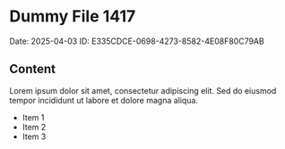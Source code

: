# Dummy File 1417

Date: 2025-04-03
ID: E335CDCE-0698-4273-8582-4E08F80C79AB

## Content

Lorem ipsum dolor sit amet, consectetur adipiscing elit.
Sed do eiusmod tempor incididunt ut labore et dolore magna aliqua.

* Item 1
* Item 2
* Item 3
